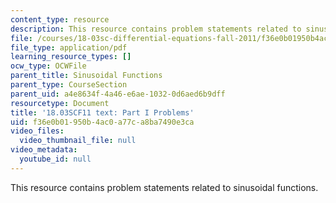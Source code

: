```yaml
---
content_type: resource
description: This resource contains problem statements related to sinusoidal functions.
file: /courses/18-03sc-differential-equations-fall-2011/f36e0b01950b4ac0a77ca8ba7490e3ca_MIT18_03SCF11_ps2_s7q.pdf
file_type: application/pdf
learning_resource_types: []
ocw_type: OCWFile
parent_title: Sinusoidal Functions
parent_type: CourseSection
parent_uid: a4e8634f-4a46-e6ae-1032-0d6aed6b9dff
resourcetype: Document
title: '18.03SCF11 text: Part I Problems'
uid: f36e0b01-950b-4ac0-a77c-a8ba7490e3ca
video_files:
  video_thumbnail_file: null
video_metadata:
  youtube_id: null
---
```

This resource contains problem statements related to sinusoidal functions.